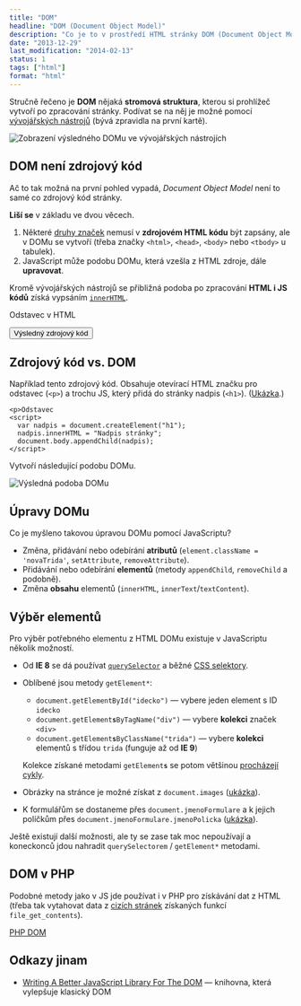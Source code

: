 ```yaml
---
title: "DOM"
headline: "DOM (Document Object Model)"
description: "Co je to v prostředí HTML stránky DOM (Document Object Model) a jak se liší od zdrojového kódu."
date: "2013-12-29"
last_modification: "2014-02-13"
status: 1
tags: ["html"]
format: "html"
---
```


<p>Stručně řečeno je <b>DOM</b> nějaká <b>stromová struktura</b>, kterou si prohlížeč vytvoří po zpracování stránky. Podívat se na něj je možné pomocí <a href="/vyvojarske-nastroje">vývojářských nástrojů</a> (bývá zpravidla na první kartě).</p>

<p><img src="/files/jak-funguje-html/html-vysledek.png" alt="Zobrazení výsledného DOMu ve vývojářských nástrojích" class="border"></p>

<h2 id="zdrojovy-kod">DOM není zdrojový kód</h2>
<p>Ač to tak možná na první pohled vypadá, <i>Document Object Model</i> není to samé co zdrojový kód stránky.</p>

<p><b>Liší se</b> v základu ve dvou věcech.</p>

<ol>
  <li>Některé <a href="/html-znacky">druhy značek</a> nemusí v <b>zdrojovém HTML kódu</b> být zapsány, ale v DOMu se vytvoří (třeba značky <code>&lt;html></code>, <code>&lt;head></code>, <code>&lt;body></code> nebo <code>&lt;tbody></code> u tabulek).</li>
  
  <li>JavaScript může podobu DOMu, která vzešla z HTML zdroje, dále <b>upravovat</b>.</li>
</ol>

<p>Kromě vývojářských nástrojů se přibližná podoba po zpracování <b>HTML i JS kódů</b> získá vypsáním <a href="/innerhtml"><code>innerHTML</code></a>.</p>

<div class="live">
  <div>
  <div>
    <p>Odstavec v HTML</p>
  </div>  
  <button onclick="alert(this.parentNode.getElementsByTagName('div')[0].innerHTML)">Výsledný zdrojový kód</button>
  </div> 
</div>


<h2 id="zdroj-vs-dom">Zdrojový kód vs. DOM</h2>

<p>Například tento zdrojový kód. Obsahuje otevírací HTML značku pro odstavec (<code>&lt;p></code>) a trochu JS, který přidá do stránky nadpis (<code>&lt;h1></code>). (<a href="https://kod.djpw.cz/utbb">Ukázka</a>.)</p>

<pre><code>&lt;p>Odstavec
&lt;script>
  var nadpis = document.createElement("h1");
  nadpis.innerHTML = "Nadpis stránky";
  document.body.appendChild(nadpis);
&lt;/script></code></pre>

<p>Vytvoří následující podobu DOMu.</p>

<p><img src="/files/dom/vysledny-dom.png" alt="Výsledná podoba DOMu" class="border"></p>

<h2 id="upravy">Úpravy DOMu</h2>
<p>Co je myšleno takovou úpravou DOMu pomocí JavaScriptu?</p>

<ul>
  <li>Změna, přidávání nebo odebírání <b>atributů</b> (<code>element.className = 'novaTrida'</code>, <code>setAttribute</code>, <code>removeAttribute</code>).</li>
  <li>Přidávání nebo odebírání <b>elementů</b> (metody <code>appendChild</code>, <code>removeChild</code> a podobně).</li>
  <li>Změna <b>obsahu</b> elementů (<code>innerHTML</code>, <code>innerText</code>/<code>textContent</code>).</li>
</ul>

<h2 id="vyber-elementu">Výběr elementů</h2>

<p>Pro výběr potřebného elementu z HTML DOMu existuje v JavaScriptu několik možností.</p>

<ul>
  <li><p>Od <b>IE 8</b> se dá používat <a href="/queryselector"><code>querySelector</code></a> a běžné <a href="/css-selektory">CSS selektory</a>.</p></li>
  <li><p>Oblíbené jsou metody <code>getElement*</code>:</p>
    <ul>
      <li><code>document.getElementById("idecko")</code> — vybere jeden element s ID <code>idecko</code></li>
      <li><code>document.getElement<b>s</b>ByTagName("div")</code> — vybere <b>kolekci</b> značek <code>&lt;div></code></li>
      <li><code>document.getElement<b>s</b>ByClassName("trida")</code> — vybere <b>kolekci</b> elementů s třídou <code>trida</code> (funguje až od <b>IE 9</b>)</li>
    </ul>
    <p>Kolekce získané metodami <code>getElement<b>s</b></code> se potom většinou <a href="/js-cykly">procházejí cykly</a>.</p>
  </li>
  <li><p>Obrázky na stránce je možné získat z <code>document.images</code> (<a href="https://kod.djpw.cz/vtbb">ukázka</a>).</p></li>
  <li><p>K formulářům se dostaneme přes <code>document.jmenoFormulare</code> a k jejich políčkům přes <code>document.jmenoFormulare.jmenoPolicka</code> (<a href="https://kod.djpw.cz/wtbb">ukázka</a>).</p></li>
</ul>

<p>Ještě existují další možnosti, ale ty se zase tak moc nepoužívají a koneckonců jdou nahradit <code>querySelectorem</code> / <code>getElement*</code> metodami.</p>

<h2 id="php">DOM v PHP</h2>

<p>Podobné metody jako v JS jde používat i v PHP pro získávání dat z HTML (třeba tak vytahovat data z <a href="/stazeni-stranky">cizích stránek</a> získaných funkcí <code>file_get_contents</code>).</p>

<p><a href="http://cz2.php.net/book.dom" class="button">PHP DOM</a></p>

<h2 id="odkazy">Odkazy jinam</h2>
<ul>
  <li><a href="http://coding.smashingmagazine.com/2014/01/13/better-javascript-library-for-the-dom/">Writing A Better JavaScript Library For The DOM</a> — knihovna, která vylepšuje klasický DOM</li>
</ul>